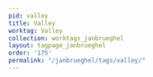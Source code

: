 ```yaml
---
pid: valley
title: Valley
worktag: Valley
collection: worktags_janbrueghel
layout: tagpage_janbrueghel
order: '175'
permalink: "/janbrueghel/tags/valley/"
---
```

